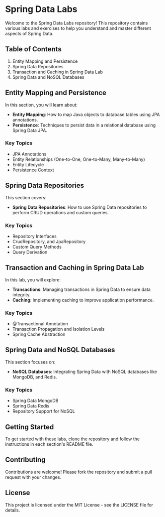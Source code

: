 # Spring Data Labs

Welcome to the Spring Data Labs repository! This repository contains various labs and exercises to help you understand and master different aspects of Spring Data.

## Table of Contents

1. Entity Mapping and Persistence
2. Spring Data Repositories
3. Transaction and Caching in Spring Data Lab
4. Spring Data and NoSQL Databases

## Entity Mapping and Persistence

In this section, you will learn about:

- **Entity Mapping**: How to map Java objects to database tables using JPA annotations.
- **Persistence**: Techniques to persist data in a relational database using Spring Data JPA.

### Key Topics

- JPA Annotations
- Entity Relationships (One-to-One, One-to-Many, Many-to-Many)
- Entity Lifecycle
- Persistence Context

## Spring Data Repositories

This section covers:

- **Spring Data Repositories**: How to use Spring Data repositories to perform CRUD operations and custom queries.

### Key Topics

- Repository Interfaces
- CrudRepository, and JpaRepository
- Custom Query Methods
- Query Derivation

## Transaction and Caching in Spring Data Lab

In this lab, you will explore:

- **Transactions**: Managing transactions in Spring Data to ensure data integrity.
- **Caching**: Implementing caching to improve application performance.

### Key Topics

- @Transactional Annotation
- Transaction Propagation and Isolation Levels
- Spring Cache Abstraction


## Spring Data and NoSQL Databases

This section focuses on:

- **NoSQL Databases**: Integrating Spring Data with NoSQL databases like MongoDB, and Redis.

### Key Topics

- Spring Data MongoDB
- Spring Data Redis
- Repository Support for NoSQL

## Getting Started

To get started with these labs, clone the repository and follow the instructions in each section's README file.


## Contributing ##
Contributions are welcome! Please fork the repository and submit a pull request with your changes.

## License ##
This project is licensed under the MIT License - see the LICENSE file for details.

